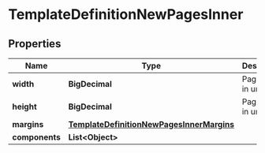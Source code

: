 

# TemplateDefinitionNewPagesInner


## Properties

| Name | Type | Description | Notes |
|------------ | ------------- | ------------- | -------------|
|**width** | **BigDecimal** | Page width in units |  [optional] |
|**height** | **BigDecimal** | Page height in units |  [optional] |
|**margins** | [**TemplateDefinitionNewPagesInnerMargins**](TemplateDefinitionNewPagesInnerMargins.md) |  |  [optional] |
|**components** | **List&lt;Object&gt;** |  |  [optional] |



